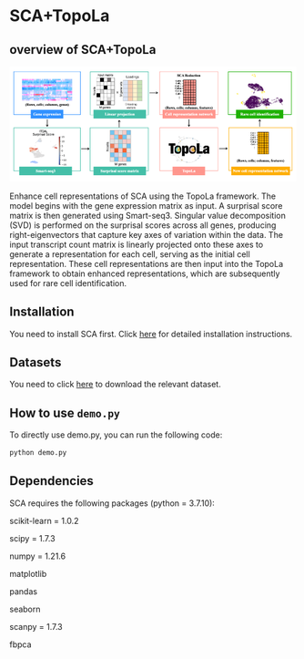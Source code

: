 # SCA+TopoLa 
## overview of SCA+TopoLa 

<p align="center">
<img src="https://github.com/kaizheng-academic/TopoLa/blob/main/src/SCA_TopoLa.png" width="1000" />
</p>
Enhance cell representations of SCA using the TopoLa framework. The model begins with the gene expression matrix as input. A surprisal score matrix is then generated using Smart-seq3. Singular value decomposition (SVD) is performed on the surprisal scores across all genes, producing right-eigenvectors that capture key axes of variation within the data. The input transcript count matrix is linearly projected onto these axes to generate a representation for each cell, serving as the initial cell representation. These cell representations are then input into the TopoLa framework to obtain enhanced representations, which are subsequently used for rare cell identification.    

Installation
------------

You need to install SCA first. Click [here](https://github.com/bendemeo/shannonca?tab=readme-ov-file)  for detailed installation instructions.


## Datasets 

You need to click [here](https://drive.google.com/file/d/1IEqq16XulvrirYL-oCGPbfRIzFz3OMS3/view?usp=share_link)  to download the relevant dataset.


How to use `demo.py`
-------------------
To directly use demo.py, you can run the following code:
```python
python demo.py
```


## Dependencies

SCA requires the following packages (python = 3.7.10):



scikit-learn = 1.0.2

scipy = 1.7.3

numpy = 1.21.6 

matplotlib

pandas 

seaborn

scanpy = 1.7.3

fbpca